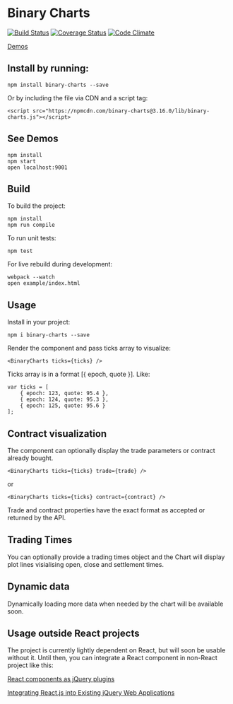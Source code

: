 # Binary Charts

[![Build Status](https://travis-ci.org/binary-com/binary-charts.svg?branch=master)](https://travis-ci.org/binary-com/binary-charts)
[![Coverage Status](https://coveralls.io/repos/github/binary-com/binary-charts/badge.svg?branch=master)](https://coveralls.io/github/binary-com/binary-charts?branch=master)
[![Code Climate](https://codeclimate.com/github/binary-com/binary-charts/badges/gpa.svg)](https://codeclimate.com/github/binary-com/binary-charts)

[Demos](https://binary-com.github.io/binary-charts/)

## Install by running:

```
npm install binary-charts --save
```

Or by including the file via CDN and a script tag:

```
<script src="https://npmcdn.com/binary-charts@3.16.0/lib/binary-charts.js"></script>
```

## See Demos

```
npm install
npm start
open localhost:9001
```

## Build

To build the project:

```
npm install
npm run compile
```

To run unit tests:

```
npm test
```

For live rebuild during development:
```
webpack --watch
open example/index.html
```

## Usage

Install in your project:

```
npm i binary-charts --save
```

Render the component and pass ticks array to visualize:

```
<BinaryCharts ticks={ticks} />
```

Ticks array is in a format [{ epoch, quote }]. Like:

```
var ticks = [
    { epoch: 123, quote: 95.4 },
    { epoch: 124, quote: 95.3 },
    { epoch: 125, quote: 95.6 }
];
```

## Contract visualization

The component can optionally display the trade parameters or contract already bought.

```
<BinaryCharts ticks={ticks} trade={trade} />
```
or

```
<BinaryCharts ticks={ticks} contract={contract} />
```

Trade and contract properties have the exact format as accepted or returned by the API.

## Trading Times

<BinaryCharts ticks={ticks} tradingTimes={tradingTimes} />

You can optionally provide a trading times object and the Chart will display plot lines visialising open, close and settlement times.

## Dynamic data

Dynamically loading more data when needed by the chart will be available soon.

## Usage outside React projects

The project is currently lightly dependent on React, but will soon be usable without it. Until then, you can integrate a React component in non-React project like this:

[React components as jQuery plugins](http://swizec.com/blog/using-react-in-the-real-world/swizec/6710)

[Integrating React.js into Existing jQuery Web Applications](http://winterbe.com/posts/2015/08/24/integrate-reactjs-into-jquery-webapps/)
